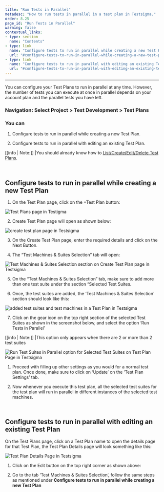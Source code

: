 ```yaml
---
title: "Run Tests in Parallel"
metadesc: "How to run tests in parallel in a test plan in Testsigma."
order: 8.25
page_id: "Run Tests in Parallel"
warning: false
contextual_links:
- type: section
  name: "Contents" 
- type: link
  name: "Configure tests to run in parallel while creating a new Test Plan"
  url: "#configure-tests-to-run-in-parallel-while-creating-a-new-test-plan"
- type: link
  name: "Configure tests to run in parallel with editing an existing Test Plan"
  url: "#configure-tests-to-run-in-parallel-with-editing-an-existing-test-plan"
---
```


---

You can configure your Test Plans to run in parallel at any time. However, the number of tests you can execute at once in parallel depends on your account plan and the parallel tests you have left.

### Navigation: Select Project > Test Development > Test Plans

### You can
1. Configure tests to run in parallel while creating a new Test Plan. 
   
2. Configure tests to run in parallel with editing an existing Test Plan.

[[info | Note:]]
|You should already know how to [List/Create/Edit/Delete Test Plans](https://testsigma.com/docs/test-management/test-plans/overview/).

&emsp;

## **Configure tests to run in parallel while creating a new Test Plan**
1. On the Test Plan page, click on the +Test Plan button:

![Test Plans page in Testigma](https://docs.testsigma.com/images/run-tests-in-parallel/test-plans-page-testsigma.png)

2. Create Test Plan page will open as shown below:

![create test plan page in Testsigma](https://docs.testsigma.com/images/run-tests-in-parallel/create-test-plan-page-testsigma.png)

3. On the Create Test Plan page, enter the required details and click on the Next Button.

4. The “Test Machines & Suites Selection” tab will open:

![Test Machines & Suites Selection section on Create Test Plan page in Testsigma](https://docs.testsigma.com/images/run-tests-in-parallel/test-machines-and-suites-selection-create-test-plan-testsigma.png)

5. On the “Test Machines & Suites Selection” tab, make sure to add more than one test suite under the section “Selected Test Suites. 

6. Once, the test suites are added, the ‘Test Machines & Suites Selection' section should look like this:

![added test suites and test machines in a Test Plan in Testsigma](https://docs.testsigma.com/images/run-tests-in-parallel/added-test-suites-test-machines-and-suites-selection-testsigma.png)

7. Click on the gear icon on the top right section of the selected Test Suites as shown in the screenshot below, and select the option ‘Run Tests in Parallel’

[[info | Note:]]
|This option only appears when there are 2 or more than 2 test suites

![Run Test Suites in Parallel option for Selected Test Suites on Test Plan Page in Testsigma](https://docs.testsigma.com/images/run-tests-in-parallel/run-test-suites-in-parallel-selected-test-suites-test-plan-testsigma.png)

1. Proceed with filling up other settings as you would for a normal test plan. Once done, make sure to click on ‘Update’ on the ‘Test Plan Settings’ tab.
    
2.  Now whenever you execute this test plan, all the selected test suites for the test plan will run in parallel in different instances of the selected test machines.  

&emsp;

## **Configure tests to run in parallel with editing an existing Test Plan**
On the Test Plans page, click on a Test Plan name to open the details page for that Test Plan, the Test Plan Details page will look something like this:

![Test Plan Details Page in Testsigma](https://docs.testsigma.com/images/run-tests-in-parallel/test-plan-details-page-testsigma.png)

1. Click on the Edit button on the top right corner as shown above: 
   
2. Go to the tab ‘Test Machines & Suites Selection’, follow the same steps as mentioned under **Configure tests to run in parallel while creating a new Test Plan**
 
 

 






